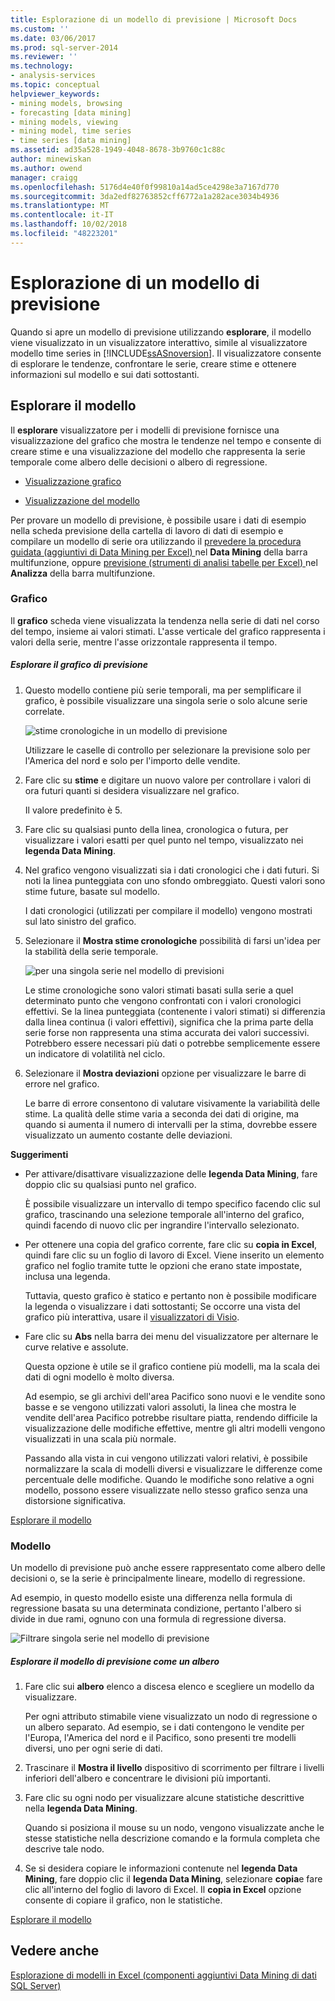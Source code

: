 ```yaml
---
title: Esplorazione di un modello di previsione | Microsoft Docs
ms.custom: ''
ms.date: 03/06/2017
ms.prod: sql-server-2014
ms.reviewer: ''
ms.technology:
- analysis-services
ms.topic: conceptual
helpviewer_keywords:
- mining models, browsing
- forecasting [data mining]
- mining models, viewing
- mining model, time series
- time series [data mining]
ms.assetid: ad35a528-1949-4048-8678-3b9760c1c88c
author: minewiskan
ms.author: owend
manager: craigg
ms.openlocfilehash: 5176d4e40f0f99810a14ad5ce4298e3a7167d770
ms.sourcegitcommit: 3da2edf82763852cff6772a1a282ace3034b4936
ms.translationtype: MT
ms.contentlocale: it-IT
ms.lasthandoff: 10/02/2018
ms.locfileid: "48223201"
---
```

# <a name="browsing-a-forecasting-model"></a>Esplorazione di un modello di previsione
  Quando si apre un modello di previsione utilizzando **esplorare**, il modello viene visualizzato in un visualizzatore interattivo, simile al visualizzatore modello time series in [!INCLUDE[ssASnoversion](../includes/ssasnoversion-md.md)]. Il visualizzatore consente di esplorare le tendenze, confrontare le serie, creare stime e ottenere informazioni sul modello e sui dati sottostanti.  
  
##  <a name="bkmk_Top"></a> Esplorare il modello  
 Il **esplorare** visualizzatore per i modelli di previsione fornisce una visualizzazione del grafico che mostra le tendenze nel tempo e consente di creare stime e una visualizzazione del modello che rappresenta la serie temporale come albero delle decisioni o albero di regressione.  
  
-   [Visualizzazione grafico](#bkmk_charts)  
  
-   [Visualizzazione del modello](#bkmk_Model)  
  
 Per provare un modello di previsione, è possibile usare i dati di esempio nella scheda previsione della cartella di lavoro di dati di esempio e compilare un modello di serie ora utilizzando il [prevedere la procedura guidata &#40;aggiuntivi di Data Mining per Excel&#41; ](forecast-wizard-data-mining-add-ins-for-excel.md) nel  **Data Mining** della barra multifunzione, oppure [previsione &#40;strumenti di analisi tabelle per Excel&#41; ](forecast-table-analysis-tools-for-excel.md) nel **Analizza** della barra multifunzione.  
  
###  <a name="bkmk_charts"></a> Grafico  
 Il **grafico** scheda viene visualizzata la tendenza nella serie di dati nel corso del tempo, insieme ai valori stimati. L'asse verticale del grafico rappresenta i valori della serie, mentre l'asse orizzontale rappresenta il tempo.  
  
##### <a name="explore-the-forecasting-chart"></a>Esplorare il grafico di previsione  
  
1.  Questo modello contiene più serie temporali, ma per semplificare il grafico, è possibile visualizzare una singola serie o solo alcune serie correlate.  
  
     ![stime cronologiche in un modello di previsione](media/dm13-forecast-chart-historicpredictions.gif "stime cronologiche in un modello di previsione")  
  
     Utilizzare le caselle di controllo per selezionare la previsione solo per l'America del nord e solo per l'importo delle vendite.  
  
2.  Fare clic su **stime** e digitare un nuovo valore per controllare i valori di ora futuri quanti si desidera visualizzare nel grafico.  
  
     Il valore predefinito è 5.  
  
3.  Fare clic su qualsiasi punto della linea, cronologica o futura, per visualizzare i valori esatti per quel punto nel tempo, visualizzato nei **legenda Data Mining**.  
  
4.  Nel grafico vengono visualizzati sia i dati cronologici che i dati futuri. Si noti la linea punteggiata con uno sfondo ombreggiato. Questi valori sono stime future, basate sul modello.  
  
     I dati cronologici (utilizzati per compilare il modello) vengono mostrati sul lato sinistro del grafico.  
  
5.  Selezionare il **Mostra stime cronologiche** possibilità di farsi un'idea per la stabilità della serie temporale.  
  
     ![per una singola serie nel modello di previsioni](media/dm13-forecast-chart-singleseries.gif "previsioni per una singola serie nel modello")  
  
     Le stime cronologiche sono valori stimati basati sulla serie a quel determinato punto che vengono confrontati con i valori cronologici effettivi. Se la linea punteggiata (contenente i valori stimati) si differenzia dalla linea continua (i valori effettivi), significa che la prima parte della serie forse non rappresenta una stima accurata dei valori successivi. Potrebbero essere necessari più dati o potrebbe semplicemente essere un indicatore di volatilità nel ciclo.  
  
6.  Selezionare il **Mostra deviazioni** opzione per visualizzare le barre di errore nel grafico.  
  
     Le barre di errore consentono di valutare visivamente la variabilità delle stime. La qualità delle stime varia a seconda dei dati di origine, ma quando si aumenta il numero di intervalli per la stima, dovrebbe essere visualizzato un aumento costante delle deviazioni.  
  
 **Suggerimenti**  
  
-   Per attivare/disattivare visualizzazione delle **legenda Data Mining**, fare doppio clic su qualsiasi punto nel grafico.  
  
     È possibile visualizzare un intervallo di tempo specifico facendo clic sul grafico, trascinando una selezione temporale all'interno del grafico, quindi facendo di nuovo clic per ingrandire l'intervallo selezionato.  
  
-   Per ottenere una copia del grafico corrente, fare clic su **copia in Excel**, quindi fare clic su un foglio di lavoro di Excel. Viene inserito un elemento grafico nel foglio tramite tutte le opzioni che erano state impostate, inclusa una legenda.  
  
     Tuttavia, questo grafico è statico e pertanto non è possibile modificare la legenda o visualizzare i dati sottostanti; Se occorre una vista del grafico più interattiva, usare il [visualizzatori di Visio](viewing-data-mining-models-in-visio-data-mining-add-ins.md).  
  
-   Fare clic su **Abs** nella barra dei menu del visualizzatore per alternare le curve relative e assolute.  
  
     Questa opzione è utile se il grafico contiene più modelli, ma la scala dei dati di ogni modello è molto diversa.  
  
     Ad esempio, se gli archivi dell'area Pacifico sono nuovi e le vendite sono basse e se vengono utilizzati valori assoluti, la linea che mostra le vendite dell'area Pacifico potrebbe risultare piatta, rendendo difficile la visualizzazione delle modifiche effettive, mentre gli altri modelli vengono visualizzati in una scala più normale.  
  
     Passando alla vista in cui vengono utilizzati valori relativi, è possibile normalizzare la scala di modelli diversi e visualizzare le differenze come percentuale delle modifiche. Quando le modifiche sono relative a ogni modello, possono essere visualizzate nello stesso grafico senza una distorsione significativa.  
  
 [Esplorare il modello](#bkmk_Top)  
  
###  <a name="bkmk_Model"></a> Modello  
 Un modello di previsione può anche essere rappresentato come albero delle decisioni o, se la serie è principalmente lineare, modello di regressione.  
  
 Ad esempio, in questo modello esiste una differenza nella formula di regressione basata su una determinata condizione, pertanto l'albero si divide in due rami, ognuno con una formula di regressione diversa.  
  
 ![Filtrare singola serie nel modello di previsione](media/dm13-forecast-model-northamerica.gif "filtrare singola serie nel modello di previsione")  
  
##### <a name="explore-the-forecasting-model-as-a-tree"></a>Esplorare il modello di previsione come un albero  
  
1.  Fare clic sui **albero** elenco a discesa elenco e scegliere un modello da visualizzare.  
  
     Per ogni attributo stimabile viene visualizzato un nodo di regressione o un albero separato. Ad esempio, se i dati contengono le vendite per l'Europa, l'America del nord e il Pacifico, sono presenti tre modelli diversi, uno per ogni serie di dati.  
  
2.  Trascinare il **Mostra il livello** dispositivo di scorrimento per filtrare i livelli inferiori dell'albero e concentrare le divisioni più importanti.  
  
3.  Fare clic su ogni nodo per visualizzare alcune statistiche descrittive nella **legenda Data Mining**.  
  
     Quando si posiziona il mouse su un nodo, vengono visualizzate anche le stesse statistiche nella descrizione comando e la formula completa che descrive tale nodo.  
  
4.  Se si desidera copiare le informazioni contenute nel **legenda Data Mining**, fare doppio clic il **legenda Data Mining**, selezionare **copia**e fare clic all'interno del foglio di lavoro di Excel. Il **copia in Excel** opzione consente di copiare il grafico, non le statistiche.  
  
 [Esplorare il modello](#bkmk_Top)  
  
## <a name="see-also"></a>Vedere anche  
 [Esplorazione di modelli in Excel &#40;componenti aggiuntivi Data Mining di dati SQL Server&#41;](browsing-models-in-excel-sql-server-data-mining-add-ins.md)  
  
  
